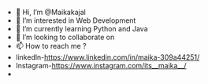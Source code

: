 - 👋 Hi, I’m @Maikakajal
- 👀 I’m interested in Web Development
- 🌱 I’m currently learning Python and Java
- 💞️ I’m looking to collaborate on 
- 📫 How to reach me ?
- linkedln-https://www.linkedin.com/in/maika-309a44251/
- Instagram-https://www.instagram.com/its__maika__/
- 
<!---
Maikakajal/Maikakajal is a ✨ special ✨ repository because its `README.md` (this file) appears on your GitHub profile.
You can click the Preview link to take a look at your changes.
--->
